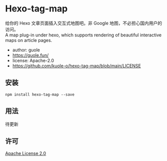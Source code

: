 <!-- This file is modified by guole.fun -->
# Hexo-tag-map
给你的 Hexo 文章页面插入交互式地图吧。非 Google 地图，不必担心国内用户的访问。  
A map plug-in under hexo, which supports rendering of beautiful interactive maps on article pages.
* author: guole
* https://guole.fun/
* license: Apache-2.0
* https://github.com/kuole-o/hexo-tag-map/blob/main/LICENSE

## 安装

```shell
npm install hexo-tag-map --save
```

## 用法

待更新

## 许可
[Apache License 2.0](https://github.com/kuole-o/hexo-tag-map/blob/main/LICENSE)